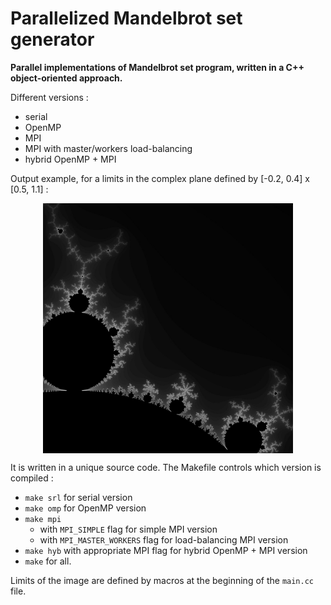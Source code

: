 # Parallelized Mandelbrot set generator

**Parallel implementations of Mandelbrot set program, written in a C++ object-oriented approach.**

Different versions :
* serial
* OpenMP
* MPI
* MPI with master/workers load-balancing
* hybrid OpenMP + MPI

Output example, for a limits in the complex plane defined by [-0.2, 0.4] x [0.5, 1.1] :
<p align="center">
<img src="images/out_4000_100.jpg" alt="Output example" width="400" align="center"/>
</p>

It is written in a unique source code. The Makefile controls which version is compiled :
* `make srl` for serial version
* `make omp` for OpenMP version
* `make mpi` 
	* with `MPI_SIMPLE` flag for simple MPI version
	* with `MPI_MASTER_WORKERS` flag for load-balancing MPI version
* `make hyb` with appropriate MPI flag for hybrid OpenMP + MPI version
* `make` for all.

Limits of the image are defined by macros at the beginning of the `main.cc` file.